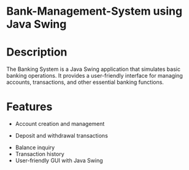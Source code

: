 # Bank-Management-System using Java Swing 
# Description
The Banking System is a Java Swing application that simulates basic banking operations.
It provides a user-friendly interface for managing accounts, transactions, and other essential banking functions.
# Features
- Account creation and management
* Deposit and withdrawal transactions
+ Balance inquiry
+ Transaction history
+ User-friendly GUI with Java Swing

